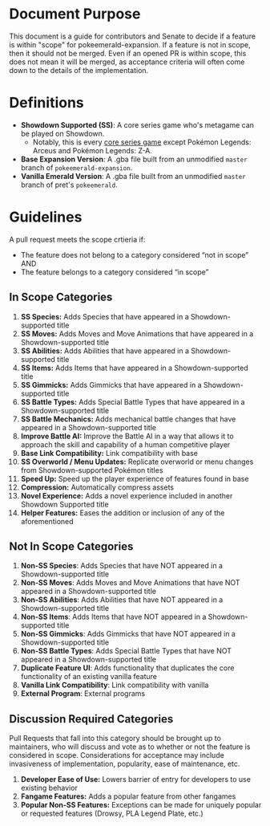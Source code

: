 # Document Purpose

This document is a guide for contributors and Senate to decide if a feature is within "scope" for pokeemerald-expansion. If a feature is not in scope, then it should not be merged. Even if an opened PR is within scope, this does not mean it will be merged, as acceptance criteria will often come down to the details of the implementation.

# Definitions

* **Showdown Supported (SS)**: A core series game who's metagame can be played on Showdown.
  * Notably, this is every [core series game](https://bulbapedia.bulbagarden.net/wiki/Core_series#List_of_core_series_games) except Pokémon Legends: Arceus and Pokémon Legends: Z-A.  
* **Base Expansion Version**: A .gba file built from an unmodified `master` branch of `pokeemerald-expansion`.  
* **Vanilla Emerald Version**: A .gba file built from an unmodified `master` branch of pret's `pokeemerald`.

# Guidelines

A pull request meets the scope crtieria if:
* The feature does not belong to a category considered “not in scope” AND
* The feature belongs to a category considered “in scope”

## In Scope Categories

1. **SS Species:** Adds Species that have appeared in a Showdown-supported title  
2. **SS Moves:** Adds Moves and Move Animations that have appeared in a Showdown-supported title  
3. **SS Abilities:** Adds Abilities that have appeared in a Showdown-supported title  
4. **SS Items:** Adds Items that have appeared in a Showdown-supported title  
5. **SS Gimmicks:** Adds Gimmicks that have appeared in a Showdown-supported title  
6. **SS Battle Types:** Adds Special Battle Types that have appeared in a Showdown-supported title  
7. **SS Battle Mechanics:** Adds mechanical battle changes that have appeared in a Showdown-supported title
8. **Improve Battle AI:** Improve the Battle AI in a way that allows it to approach the skill and capability of a human competitive player  
9. **Base Link Compatibility:** Link compatibility with base  
10. **SS Overworld / Menu Updates:** Replicate overworld or menu changes from Showdown-supported Pokémon titles  
11. **Speed Up:** Speed up the player experience of features found in base  
12. **Compression:** Automatically compress assets  
13. **Novel Experience:** Adds a novel experience included in another Showdown Supported title
15. **Helper Features:** Eases the addition or inclusion of any of the aforementioned

## Not In Scope Categories

1. **Non-SS Species**: Adds Species that have NOT appeared in a Showdown-supported title  
2. **Non-SS Moves**: Adds Moves and Move Animations that have NOT appeared in a Showdown-supported title  
3. **Non-SS Abilities**: Adds Abilities that have NOT appeared in a Showdown-supported title  
4. **Non-SS Items**: Adds Items that have NOT appeared in a Showdown-supported title  
5. **Non-SS Gimmicks**: Adds Gimmicks that have NOT appeared in a Showdown-supported title  
6. **Non-SS Battle Types**: Adds Special Battle Types that have NOT appeared in a Showdown-supported title  
7. **Duplicate Feature UI**: Adds functionality that duplicates the core functionality of an existing vanilla feature
8. **Vanilla Link Compatibility**: Link compatibility with vanilla  
9. **External Program**: External programs

## Discussion Required Categories

Pull Requests that fall into this category should be brought up to maintainers, who will discuss and vote as to whether or not the feature is considered in scope. Considerations for acceptance may include invasiveness of implementation, popularity, ease of maintenance, etc.

1. **Developer Ease of Use:** Lowers barrier of entry for developers to use existing behavior  
2. **Fangame Features:** Adds a popular feature from other fangames  
3. **Popular Non-SS Features:** Exceptions can be made for uniquely popular or requested features (Drowsy, PLA Legend Plate, etc.)
